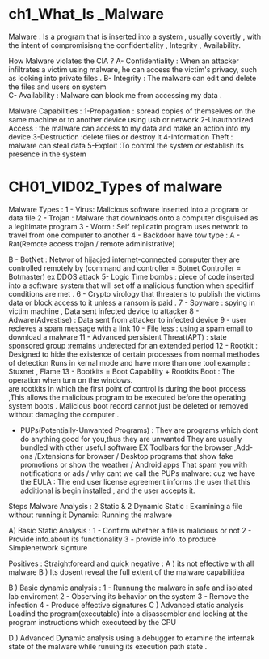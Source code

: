 # ch1_What_Is _Malware
Malware : Is a program that is inserted into a system , usually covertly , with the intent of compromisisng the confidentiality , Integrity , Availability. 

How Malware violates the CIA ?
A- Confidentiality : When an attacker infiltrates a victim using malware, he can access the victim's privacy, such as looking into private files .
B- Integrity : The malware can edit and delete the files and users on system   
C- Availability : Malware can block me from accessing my data .


Malware Capabilities : 
1-Propagation : spread copies of themselves on the same machine or to another device using usb or network
2-Unauthorized Access  : the malware can access to my data and make an action into my device 
3-Destruction :delete files or destroy it
4-Information Theft : malware  can steal data 
5-Exploit :To control the system or establish its presence in the system

# CH01_VID02_Types of malware
Malware Types : 
1 - Virus: Malicious software inserted into a program or data file 
2 - Trojan : Malware that downloads onto a computer disguised as a legitimate program
3 - Worm : Self replicatin program uses network to travel from one computer to another
4 - Backdoor have tow type : 
  A - Rat(Remote access trojan / remote administrative)
  
  B - BotNet : Networ of hijacjed internet-connected computer 
      they are controlled remotely by (command and controller = Botnet Controller = Botmaster) ex DDOS attack
5- Logic Time bombs : piece of code inserted into a software system that will set off a malicious function when specifirf conditions are met .
6 - Crypto virology that threatens to publish the victims data or block access to it unless a ransom is paid .
7 - Spyware : spying in victim machine , Data sent infected device to attacker
8 - Adware(Advestise) : Data sent from attacker to infected device
9 - user recieves a spam message with a link
10 - File less : using a spam email to download a malware
11 - Advanced persistent Threat(APT) : state sponsored group :remains undetected for an extended period
12 - Rootkit : Designed to hide the existence of certain processes from normal methodes of detection 
     Runs in kernal mode and have more than one tool example : Stuxnet , Flame
13 - Bootkits = Boot Capability + Rootkits
     Boot : The operation when turn on the windows.  
     are rootkits in which the first point of control is during the boot process ,This allows the malicious program to be executed before the operating system boots .
     Malicious boot record cannot just be deleted or removed without damaging the computer .
  
  
* PUPs(Potentially-Unwanted Programs) : They are programs which dont do anything good for you,thus they are unwanted
     They are usually bundled with other useful software EX Toolbars for the browser ,Add-ons /Extensions for browser / Desktop programs that show fake promotions or show the weather /
     Android apps That spam you with notifications or ads /
why cant we call the PUPs malware:
cuz we have the EULA : The end user license agreement informs the user that this additional is begin installed , and the user accepts it.


Steps Malware Analysis :
2 Static & 2 Dynamic
Static : Examining a file without running it 
Dynamic: Running the malware


A) Basic Static Analysis :
  1 - Confirm whether a file is malicious or not 
  2 - Provide info.about its functionality
  3 - provide info .to produce Simplenetwork signture

  Positives : Straightforeard and quick 
  negative : A ) its not effective with all malware
             B ) Its dosent reveal the full extent of the malware capabilitiea
  


B ) Basic dynamic analysis :
    1 - Runnung the malware in safe and isolated lab enviroment 
    2 - Observing its behavior on the system
    3 - Remove the infection
    4 - Produce effective signatures
C ) Advanced static analysis 
    Loadind the program(executable) into a disassembler and looking at the program instructions which executeed by the CPU


D ) Advanced Dynamic analysis
    using a debugger to examine the internak state of the malware while runuing its execution path state .
